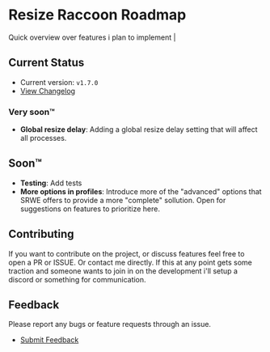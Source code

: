 # Resize Raccoon Roadmap

Quick overview over features i plan to implement
|
## Current Status
- Current version: `v1.7.0`
- [View Changelog](./CHANGELOG.md)

### Very soon™
- **Global resize delay**: Adding a global resize delay setting that will affect all processes.

## Soon™
- **Testing**: Add tests
- **More options in profiles**: Introduce more of the "advanced" options that SRWE offers to provide a more "complete" sollution. Open for suggestions on features to prioritize here.

## Contributing
If you want to contribute on the project, or discuss features feel free to open a PR or ISSUE. Or contact me directly. If this at any point gets some traction and someone wants to join in on the development i'll setup a discord or something for communication.

## Feedback
Please report any bugs or feature requests through an issue. 

- [Submit Feedback](https://github.com/mistenkt/resize-raccoon/issues)
